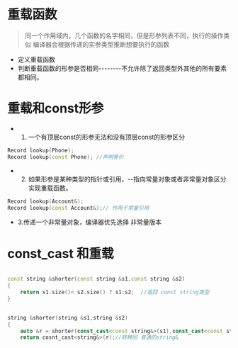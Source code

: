 # 重载函数
> 同一个作用域内，几个函数的名字相同，但是形参列表不同，执行的操作类似
> 编译器会根据传递的实参类型推断想要执行的函数

* 定义重载函数
* 判断重载函数的形参是否相同--------不允许除了返回类型外其他的所有要素都相同。


# 重载和const形参

* 1. 一个有顶层const的形参无法和没有顶层const的形参区分
```cpp
Record lookup(Phone);
Record lookup(const Phone); //声明等价

```

* 2. 如果形参是某种类型的指针或引用，--指向常量对象或者非常量对象区分实现重载函数。

```cpp
Record lookup(Account&);
Record lookup(const Account&);// 作用于常量引用

```

* 3.传递一个非常量对象，编译器优先选择 非常量版本

# const_cast 和重载

```cpp

const string &shorter(const string &s1,const string &s2)
{
    return s1.size()< s2.size() ? s1:s2;  //返回 const string类型
}

```


```cpp

string &shorter(string &s1,string &s2)
{
    auto &r = shorter(const_cast<const string&>(s1),const_cast<const string&>(s1)); // 强制转换成对const的引用，调用const版本的函数
    return cosnt_cast<string&>(r);//转换回 普通的string&


```


##
![]()


